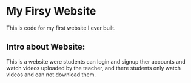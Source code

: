 # My Firsy Website
This is code for my first website I ever built.

## Intro about Website:
This is a website were students can login and signup ther accounts and watch videos uploaded by the teacher,
and there students only watch videos and can not download them.
